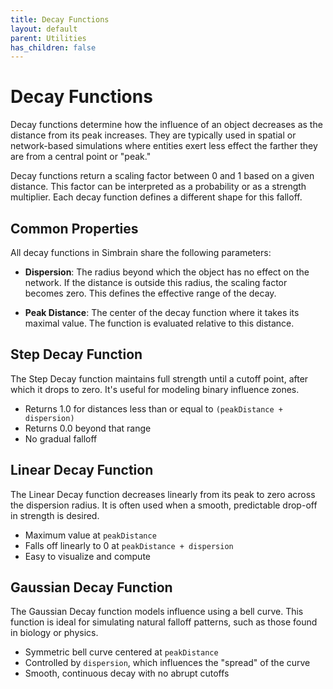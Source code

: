 ```yaml
---
title: Decay Functions
layout: default
parent: Utilities
has_children: false
---
```


# Decay Functions


Decay functions determine how the influence of an object decreases as the distance from its peak increases. They are typically used in spatial or network-based simulations where entities exert less effect the farther they are from a central point or "peak."

Decay functions return a scaling factor between 0 and 1 based on a given distance. This factor can be interpreted as a probability or as a strength multiplier. Each decay function defines a different shape for this falloff.

## Common Properties

All decay functions in Simbrain share the following parameters:

- **Dispersion**: The radius beyond which the object has no effect on the network. If the distance is outside this radius, the scaling factor becomes zero. This defines the effective range of the decay.

- **Peak Distance**: The center of the decay function where it takes its maximal value. The function is evaluated relative to this distance. 


## Step Decay Function

The Step Decay function maintains full strength until a cutoff point, after which it  drops to zero. It's useful for modeling binary influence zones.

- Returns 1.0 for distances less than or equal to `(peakDistance + dispersion)`
- Returns 0.0 beyond that range
- No gradual falloff

## Linear Decay Function

The Linear Decay function decreases linearly from its peak to zero across the dispersion radius. It is often used when a smooth, predictable drop-off in strength is desired.

- Maximum value at `peakDistance`
- Falls off linearly to 0 at `peakDistance + dispersion`
- Easy to visualize and compute

## Gaussian Decay Function

The Gaussian Decay function models influence using a bell curve. This function is ideal for simulating natural falloff patterns, such as those found in biology or physics.

- Symmetric bell curve centered at `peakDistance`
- Controlled by `dispersion`, which influences the "spread" of the curve
- Smooth, continuous decay with no abrupt cutoffs
